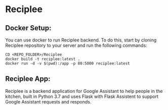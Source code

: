 # Reciplee

## Docker Setup:
You can use docker to run Reciplee backend. To do this, start by cloning Reciplee repository to your server and run the following commands:
```
CD <REPO_FOLDER>/Reciplee
docker build -t reciplee:latest .
docker run -d -v $(pwd):/app -p 80:5000 reciplee:latest
```

## Reciplee App:
Reciplee is a backend application for Google Assistant to help people in the kitchen, built in Python 3.7 and uses Flask with Flask Assistent to support Google Assistant requests and responds.
